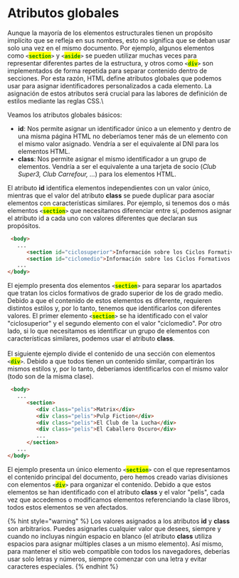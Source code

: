 # Atributos globales

Aunque la mayoría de los elementos estructurales tienen un propósito implícito que se refleja en sus nombres, esto no significa que se deban usar solo una vez en el mismo documento. Por ejemplo, algunos elementos como `<`<mark style="color:green;">**`section`**</mark>`>` y `<`<mark style="color:green;">**`aside`**</mark>`>` se pueden utilizar muchas veces para representar diferentes partes de la estructura, y otros como `<`<mark style="color:green;">**`div`**</mark>`>` son implementados de forma repetida para separar contenido dentro de secciones. Por esta razón, HTML define atributos globales que podemos usar para asignar identificadores personalizados a cada elemento. La asignación de estos atributos será crucial para las labores de definición de estilos mediante las reglas CSS.\


Veamos los atributos globales básicos:

* **id**: Nos permite asignar un identificador único a un elemento y dentro de una misma página HTML no deberíamos tener más de un elemento con el mismo valor asignado. Vendría a ser el equivalente al DNI para los elementos HTML.
* **class**: Nos permite asignar el mismo identificador a un grupo de elementos. Vendría a ser el equivalente a una tarjeta de socio (_Club Super3, Club Carrefour, ..._) para los elementos HTML.

El atributo **id** identifica elementos independientes con un valor único, mientras que el valor del atributo **class** se puede duplicar para asociar elementos con características similares. Por ejemplo, si tenemos dos o más elementos `<`<mark style="color:green;">**`section`**</mark>`>` que necesitamos diferenciar entre sí, podemos asignar el atributo id a cada uno con valores diferentes que declaran sus propósitos.

```html
 <body>
   ...
      <section id="ciclosuperior">Información sobre los Ciclos Formativos de Grado Superior</section>
      <section id="ciclomedio">Información sobre los Ciclos Formativos de Grado Medio</section>
   ...
</body>
```

El ejemplo presenta dos elementos `<`<mark style="color:green;">**`section`**</mark>`>` para separar los apartados que tratan los ciclos formativos de grado superior de los de grado medio. Debido a que el contenido de estos elementos es diferente, requieren distintos estilos y, por lo tanto, tenemos que identificarlos con diferentes valores. El primer elemento `<`<mark style="color:green;">**`section`**</mark>`>` se ha identificado con el valor "ciclosuperior" y el segundo elemento con el valor "ciclomedio". Por otro lado, si lo que necesitamos es identificar un grupo de elementos con características similares, podemos usar el atributo **class**.\
\
El siguiente ejemplo divide el contenido de una sección con elementos `<`<mark style="color:green;">**`div`**</mark>`>`. Debido a que todos tienen un contenido similar, compartirán los mismos estilos y, por lo tanto, deberíamos identificarlos con el mismo valor (todo son de la misma clase).

```html
 <body>
   ...
      <section>
         <div class="pelis">Matrix</div>
         <div class="pelis">Pulp Fiction</div>
         <div class="pelis">El Club de la Lucha</div>
         <div class="pelis">El Caballero Oscuro</div>
         ...
      </section>
   ...
</body>
```

El ejemplo presenta un único elemento `<`<mark style="color:green;">**`section`**</mark>`>` con el que representamos el contenido principal del documento, pero hemos creado varias divisiones con elementos `<`<mark style="color:green;">**`div`**</mark>`>` para organizar el contenido. Debido a que estos elementos se han identificado con el atributo **class** y el valor "pelis", cada vez que accedemos o modificamos elementos referenciando la clase libros, todos estos elementos se ven afectados.

{% hint style="warning" %}
Los valores asignados a los atributos **id** y **class** son arbitrarios. Puedes asignarles cualquier valor que desees, siempre y cuando no incluyas ningún espacio en blanco (el atributo **class** utiliza espacios para asignar múltiples clases a un mismo elemento). Así mismo, para mantener el sitio web compatible con todos los navegadores, deberías usar solo letras y números, siempre comenzar con una letra y evitar caracteres especiales.
{% endhint %}
